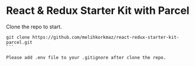 # React & Redux Starter Kit with Parcel

Clone the repo to start.
````
git clone https://github.com/melihkorkmaz/react-redux-starter-kit-parcel.git
```

Please add .env file to your .gitignore after clone the repo.
